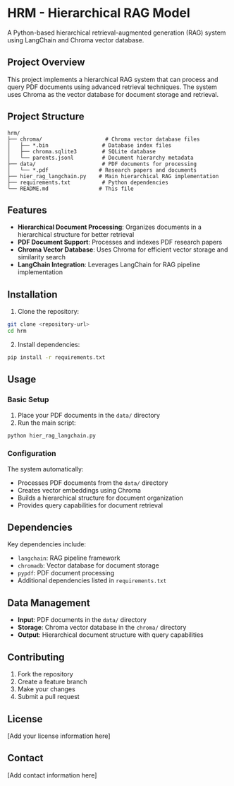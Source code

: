 # HRM - Hierarchical RAG Model

A Python-based hierarchical retrieval-augmented generation (RAG) system using LangChain and Chroma vector database.

## Project Overview

This project implements a hierarchical RAG system that can process and query PDF documents using advanced retrieval techniques. The system uses Chroma as the vector database for document storage and retrieval.

## Project Structure

```
hrm/
├── chroma/                    # Chroma vector database files
│   ├── *.bin                 # Database index files
│   ├── chroma.sqlite3        # SQLite database
│   └── parents.jsonl         # Document hierarchy metadata
├── data/                     # PDF documents for processing
│   └── *.pdf                # Research papers and documents
├── hier_rag_langchain.py    # Main hierarchical RAG implementation
├── requirements.txt          # Python dependencies
└── README.md                # This file
```

## Features

- **Hierarchical Document Processing**: Organizes documents in a hierarchical structure for better retrieval
- **PDF Document Support**: Processes and indexes PDF research papers
- **Chroma Vector Database**: Uses Chroma for efficient vector storage and similarity search
- **LangChain Integration**: Leverages LangChain for RAG pipeline implementation

## Installation

1. Clone the repository:
```bash
git clone <repository-url>
cd hrm
```

2. Install dependencies:
```bash
pip install -r requirements.txt
```

## Usage

### Basic Setup

1. Place your PDF documents in the `data/` directory
2. Run the main script:
```bash
python hier_rag_langchain.py
```

### Configuration

The system automatically:
- Processes PDF documents from the `data/` directory
- Creates vector embeddings using Chroma
- Builds a hierarchical structure for document organization
- Provides query capabilities for document retrieval

## Dependencies

Key dependencies include:
- `langchain`: RAG pipeline framework
- `chromadb`: Vector database for document storage
- `pypdf`: PDF document processing
- Additional dependencies listed in `requirements.txt`

## Data Management

- **Input**: PDF documents in the `data/` directory
- **Storage**: Chroma vector database in the `chroma/` directory
- **Output**: Hierarchical document structure with query capabilities

## Contributing

1. Fork the repository
2. Create a feature branch
3. Make your changes
4. Submit a pull request

## License

[Add your license information here]

## Contact

[Add contact information here]
